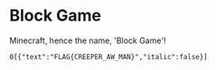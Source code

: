 # Block Game



Minecraft, hence the name, 'Block Game'!

```
0[{"text":"FLAG{CREEPER_AW_MAN}","italic":false}]
```
